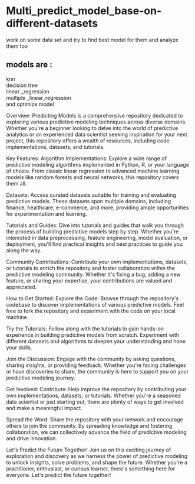 # Multi_predict_model_base-on-different-datasets
 work on some data set and try to find best model for them and analyze them too
## models are :</br>
knn</br>
decision tree</br>
linear _regression</br>
multiple _linear_regression</br>
and optimize model

Overview:
Predicting Models is a comprehensive repository dedicated to exploring various predictive modeling techniques across diverse domains. Whether you're a beginner looking to delve into the world of predictive analytics or an experienced data scientist seeking inspiration for your next project, this repository offers a wealth of resources, including code implementations, datasets, and tutorials.

Key Features:
Algorithm Implementations: Explore a wide range of predictive modeling algorithms implemented in Python, R, or your language of choice. From classic linear regression to advanced machine learning models like random forests and neural networks, this repository covers them all.

Datasets: Access curated datasets suitable for training and evaluating predictive models. These datasets span multiple domains, including finance, healthcare, e-commerce, and more, providing ample opportunities for experimentation and learning.

Tutorials and Guides: Dive into tutorials and guides that walk you through the process of building predictive models step by step. Whether you're interested in data preprocessing, feature engineering, model evaluation, or deployment, you'll find practical insights and best practices to guide you along the way.

Community Contributions: Contribute your own implementations, datasets, or tutorials to enrich the repository and foster collaboration within the predictive modeling community. Whether it's fixing a bug, adding a new feature, or sharing your expertise, your contributions are valued and appreciated.

How to Get Started:
Explore the Code: Browse through the repository's codebase to discover implementations of various predictive models. Feel free to fork the repository and experiment with the code on your local machine.

Try the Tutorials: Follow along with the tutorials to gain hands-on experience in building predictive models from scratch. Experiment with different datasets and algorithms to deepen your understanding and hone your skills.

Join the Discussion: Engage with the community by asking questions, sharing insights, or providing feedback. Whether you're facing challenges or have discoveries to share, the community is here to support you on your predictive modeling journey.

Get Involved:
Contribute: Help improve the repository by contributing your own implementations, datasets, or tutorials. Whether you're a seasoned data scientist or just starting out, there are plenty of ways to get involved and make a meaningful impact.

Spread the Word: Share the repository with your network and encourage others to join the community. By spreading knowledge and fostering collaboration, we can collectively advance the field of predictive modeling and drive innovation.

Let's Predict the Future Together!
Join us on this exciting journey of exploration and discovery as we harness the power of predictive modeling to unlock insights, solve problems, and shape the future. Whether you're a practitioner, enthusiast, or curious learner, there's something here for everyone. Let's predict the future together!
